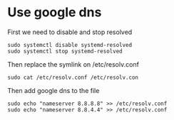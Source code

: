 # Use google dns

First we need to disable and stop resolved
```
sudo systemctl disable systemd-resolved
sudo systemctl stop systemd-resolved
```

Then replace the symlink on /etc/resolv.conf

```
sudo cat /etc/resolv.conf /etc/resolv.con
```

Then add google dns to the file

```
sudo echo "nameserver 8.8.8.8" >> /etc/resolv.conf
sudo echo "nameserver 8.8.4.4" >> /etc/resolv.conf
```
